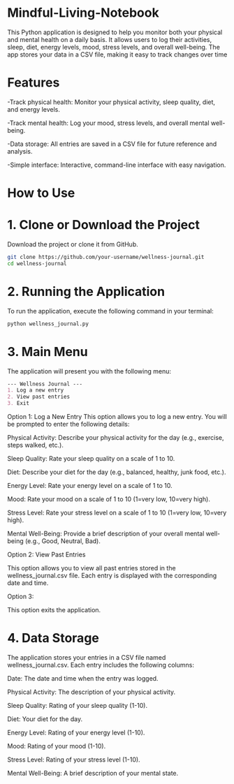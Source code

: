 # Mindful-Living-Notebook
This Python application is designed to help you monitor both your physical and mental health on a daily basis. It allows users to log their activities, sleep, diet, energy levels, mood, stress levels, and overall well-being. The app stores your data in a CSV file, making it easy to track changes over time

# Features

-Track physical health: Monitor your physical activity, sleep quality, diet, and energy levels.

-Track mental health: Log your mood, stress levels, and overall mental well-being.

-Data storage: All entries are saved in a CSV file for future reference and analysis.

-Simple interface: Interactive, command-line interface with easy navigation.

# How to Use

# 1. Clone or Download the Project

Download the project or clone it from GitHub.

```bash
git clone https://github.com/your-username/wellness-journal.git
cd wellness-journal
```

# 2. Running the Application

To run the application, execute the following command in your terminal:
```bash
python wellness_journal.py
```

# 3. Main Menu
The application will present you with the following menu:

```markdown
--- Wellness Journal ---
1. Log a new entry
2. View past entries
3. Exit
```

Option 1: Log a New Entry
This option allows you to log a new entry. You will be prompted to enter the following details:


Physical Activity: Describe your physical activity for the day (e.g., exercise, steps walked, etc.).

Sleep Quality: Rate your sleep quality on a scale of 1 to 10.

Diet: Describe your diet for the day (e.g., balanced, healthy, junk food, etc.).

Energy Level: Rate your energy level on a scale of 1 to 10.

Mood: Rate your mood on a scale of 1 to 10 (1=very low, 10=very high).

Stress Level: Rate your stress level on a scale of 1 to 10 (1=very low, 10=very high).

Mental Well-Being: Provide a brief description of your overall mental well-being (e.g., Good, Neutral, Bad).

Option 2: View Past Entries

This option allows you to view all past entries stored in the wellness_journal.csv file. Each entry is displayed with the corresponding date and time.

Option 3: 

This option exits the application.

# 4. Data Storage
The application stores your entries in a CSV file named wellness_journal.csv. Each entry includes the following columns:

Date: The date and time when the entry was logged.

Physical Activity: The description of your physical activity.

Sleep Quality: Rating of your sleep quality (1-10).

Diet: Your diet for the day.

Energy Level: Rating of your energy level (1-10).

Mood: Rating of your mood (1-10).

Stress Level: Rating of your stress level (1-10).

Mental Well-Being: A brief description of your mental state.

